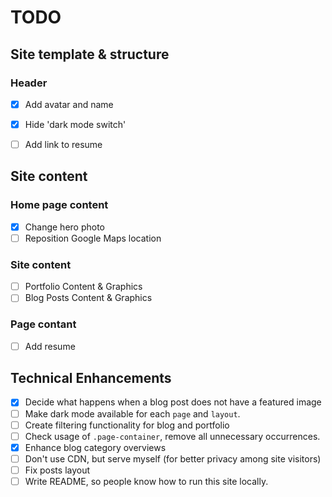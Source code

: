 # TODO

## Site template &amp; structure

### Header

- [x] Add avatar and name
- [x] Hide 'dark mode switch'
- [ ] Add link to resume


## Site content

### Home page content

- [x] Change hero photo
- [ ] Reposition Google Maps location

### Site content

- [ ] Portfolio Content &amp; Graphics
- [ ] Blog Posts Content &amp; Graphics

### Page contant

- [ ] Add resume

## Technical Enhancements

- [x] Decide what happens when a blog post does not have a featured image
- [ ] Make dark mode available for each `page` and `layout`.
- [ ] Create filtering functionality for blog and portfolio
- [ ] Check usage of `.page-container`, remove all unnecessary occurrences.
- [x] Enhance blog category overviews
- [ ] Don't use CDN, but serve myself (for better privacy among site visitors)
- [ ] Fix posts layout
- [ ] Write README, so people know how to run this site locally.
